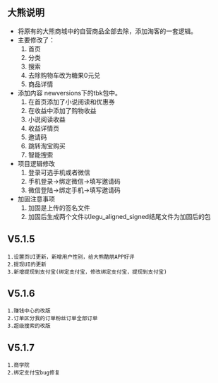 ## 大熊说明
* 将原有的大熊商城中的自营商品全部去除，添加淘客的一套逻辑。
* 主要修改了：
    1. 首页
    2. 分类
    3. 搜索
    4. 去除购物车改为糖果0元兑
    5. 商品详情
* 添加内容 newversions下的tbk包中。
    1. 在首页添加了小说阅读和优惠券
    2. 在收益中添加了购物收益
    3. 小说阅读收益
    4. 收益详情页
    5. 邀请码
    6. 跳转淘宝购买
    7. 智能搜索
* 项目逻辑修改
    1. 登录可选手机或者微信
    2. 手机登录->绑定微信->填写邀请码
    3. 微信登陆->绑定手机->填写邀请码
* 加固注意事项
    1. 加固是上传的签名文件
    2. 加固后生成两个文件以legu_aligned_signed结尾文件为加固后的包
## V5.1.5
    1.设置页UI更新，新增用户性别，给大熊酷朋APP好评
    2.提现UI的更新
    3.新增提现到支付宝(绑定支付宝，修改绑定支付宝，提现到支付宝)
## V5.1.6
    1.赚钱中心的改版
    2.订单区分我的订单粉丝订单全部订单
    3.超级搜索的改版
## V5.1.7
    1.商学院
    2.绑定支付宝bug修复
    